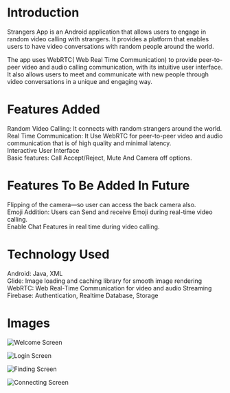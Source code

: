 # Introduction
Strangers App is an Android application that allows users to engage in random video calling with strangers.
It provides a platform that enables users to have video conversations with random people around the world.

The app uses WebRTC( Web Real Time Communication) to provide peer-to-peer video and audio calling communication, with its intuitive user interface.
It also allows users to meet and communicate with new people through video conversations in a unique and engaging way.

# Features Added
Random Video Calling: It connects with random strangers around the world. <br>
Real Time Communication: It Use WebRTC for peer-to-peer video and audio communication that is of high quality and minimal latency.<br>
Interactive User Interface <br>
Basic features: Call Accept/Reject, Mute And Camera off options. <br>

# Features To Be Added In Future
Flipping of the camera—so user can access the back camera also.<br>
Emoji Addition: Users can Send and receive Emoji during real-time video calling.<br>
Enable Chat Features in real time during video calling.<br>

# Technology Used
Android: Java, XML <br>
Glide: Image loading and caching library for smooth image rendering <br>
WebRTC: Web Real-Time Communication for video and audio Streaming <br>
Firebase: Authentication, Realtime Database, Storage <br>

# Images
![Welcome Screen](https://github.com/14Sunny/Strangers-Video-Calling-App/assets/141459368/f8e1076d-06a5-44b6-beae-339b685336c7)

![Login Screen](https://github.com/14Sunny/Strangers-Video-Calling-App/assets/141459368/b8e6e897-b811-4277-bf21-92fb5481291a)

![Finding Screen](https://github.com/14Sunny/Strangers-Video-Calling-App/assets/141459368/68ac7795-a993-4b7c-848a-790a112bc15c)

![Connecting Screen](https://github.com/14Sunny/Strangers-Video-Calling-App/assets/141459368/8e739a08-8858-4fd2-bbf6-ae498f8dc01b)





